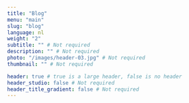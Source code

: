 ```yaml
---
title: "Blog"
menu: "main"
slug: "blog"
language: nl
weight: "2"
subtitle: "" # Not required
description: "" # Not required
photo: "/images/header-03.jpg" # Not required
thumbnail: "" # Not required

header: true # true is a large header, false is no header
header_studio: false # Not required
header_title_gradient: false # Not required
---
```


